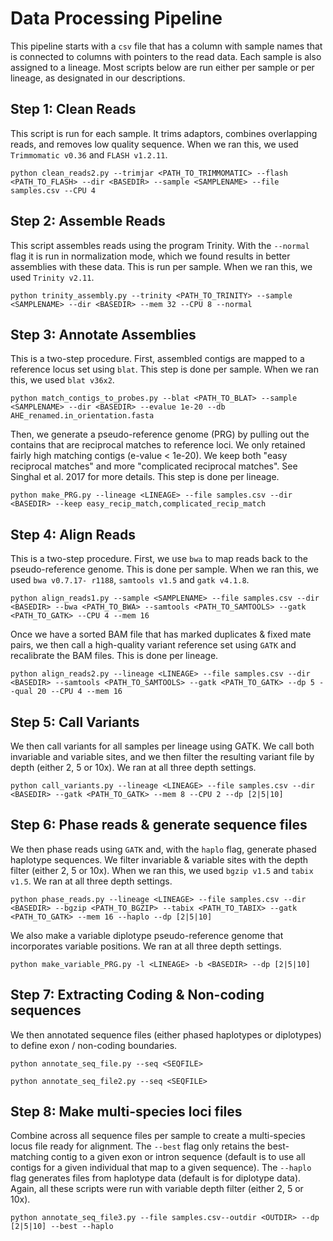 # Data Processing Pipeline

This pipeline starts with a `csv` file that has a column with sample names that is connected to columns with pointers to the read data. Each sample is also assigned to a lineage. Most scripts below are run either per sample or per lineage, as designated in our descriptions. 

## Step 1: Clean Reads
This script is run for each sample. It trims adaptors, combines overlapping reads, and removes low quality sequence. When we ran this, we used `Trimmomatic v0.36` and `FLASH v1.2.11`. 

`python clean_reads2.py --trimjar <PATH_TO_TRIMMOMATIC> --flash <PATH_TO_FLASH> --dir <BASEDIR> --sample <SAMPLENAME> --file samples.csv --CPU 4`

## Step 2: Assemble Reads
This script assembles reads using the program Trinity. With the `--normal` flag it is run in normalization mode, which we found results in better assemblies with these data. This is run per sample. When we ran this, we used `Trinity v2.11`.

`python trinity_assembly.py --trinity <PATH_TO_TRINITY> --sample <SAMPLENAME> --dir <BASEDIR> --mem 32 --CPU 8 --normal`

## Step 3: Annotate Assemblies
This is a two-step procedure. First, assembled contigs are mapped to a reference locus set using `blat`. This step is done per sample. When we ran this, we used `blat v36x2`. 

`python match_contigs_to_probes.py --blat <PATH_TO_BLAT> --sample <SAMPLENAME> --dir <BASEDIR> --evalue 1e-20 --db AHE_renamed.in_orientation.fasta`

Then, we generate a pseudo-reference genome (PRG) by pulling out the contains that are reciprocal matches to reference loci. We only retained fairly high matching contigs (e-value < 1e-20). We keep both "easy reciprocal matches" and more "complicated reciprocal matches". See Singhal et al. 2017 for more details. This step is done per lineage. 

`python make_PRG.py --lineage <LINEAGE> --file samples.csv --dir <BASEDIR> --keep easy_recip_match,complicated_recip_match`

## Step 4: Align Reads
This is a two-step procedure. First, we use `bwa` to map reads back to the pseudo-reference genome. This is done per sample. When we ran this, we used `bwa v0.7.17- r1188`, `samtools v1.5` and `gatk v4.1.8`. 

`python align_reads1.py --sample <SAMPLENAME> --file samples.csv --dir <BASEDIR> --bwa <PATH_TO_BWA> --samtools <PATH_TO_SAMTOOLS> --gatk <PATH_TO_GATK> --CPU 4 --mem 16`

Once we have a sorted BAM file that has marked duplicates & fixed mate pairs, we then call a high-quality variant reference set using `GATK` and recalibrate the BAM files.  This is done per lineage.

`python align_reads2.py --lineage <LINEAGE> --file samples.csv --dir <BASEDIR> --samtools <PATH_TO_SAMTOOLS> --gatk <PATH_TO_GATK> --dp 5 --qual 20 --CPU 4 --mem 16`

## Step 5: Call Variants
We then call variants for all samples per lineage using GATK. We call both invariable and variable sites, and we then filter the resulting variant file by depth (either 2, 5 or 10x). We ran at all three depth settings.

`python call_variants.py --lineage <LINEAGE> --file samples.csv --dir <BASEDIR> --gatk <PATH_TO_GATK> --mem 8 --CPU 2 --dp [2|5|10]`

## Step 6: Phase reads & generate sequence files
We then phase reads using `GATK` and, with the `haplo` flag, generate phased haplotype sequences. We filter invariable & variable sites with the depth filter (either 2, 5 or 10x). When we ran this, we used `bgzip v1.5` and `tabix v1.5`. We ran at all three depth settings.

`python phase_reads.py --lineage <LINEAGE> --file samples.csv --dir <BASEDIR> --bgzip <PATH_TO_BGZIP> --tabix <PATH_TO_TABIX> --gatk <PATH_TO_GATK> --mem 16 --haplo --dp [2|5|10]`

We also make a variable diplotype pseudo-reference genome that incorporates variable positions. We ran at all three depth settings.

`python make_variable_PRG.py -l <LINEAGE> -b <BASEDIR> --dp [2|5|10]`

## Step 7: Extracting Coding & Non-coding sequences
We then annotated sequence files (either phased haplotypes or diplotypes) to define exon / non-coding boundaries. 

`python annotate_seq_file.py --seq <SEQFILE>`

`python annotate_seq_file2.py --seq <SEQFILE>`

## Step 8: Make multi-species loci files
Combine across all sequence files per sample to create a multi-species locus file ready for alignment. The `--best` flag only retains the best-matching contig to a given exon or intron sequence (default is to use all contigs for a given individual that map to a given sequence). The `--haplo` flag generates files from haplotype data (default is for diplotype data). Again, all these scripts were run with variable depth filter (either 2, 5 or 10x).

`python annotate_seq_file3.py --file samples.csv--outdir <OUTDIR> --dp [2|5|10] --best --haplo`